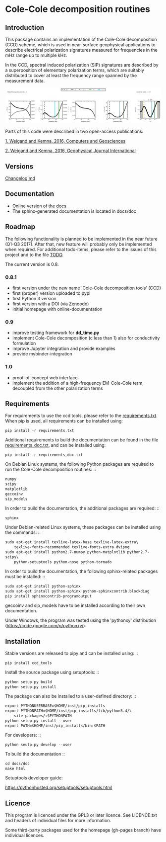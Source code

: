 Cole-Cole decomposition routines
================================

## Introduction

This package contains an implementation of the Cole-Cole decomposition (CCD)
scheme, which is used in near-surface geophysical applications to describe
electrical polarization signatures measured for frequencies in the mHz range up
to multiple kHz.

In the CCD, spectral induced polarization (SIP) signatures are described by a
superposition of elementary polarization terms, which are suitably distributed
to cover at least the frequency range spanned by the measurement data.

![example output](docs/example_for_readme/results_3/plot_spec_000_iteration0004.png)

Parts of this code were described in two open-access publications:

[1. Weigand and Kemna, 2016, Computers and Geosciences](http://www.sciencedirect.com/science/article/pii/S0098300415300625)

[2. Weigand and Kemna, 2016, Geophysical Journal International](http://gji.oxfordjournals.org/content/205/3/1414)

## Versions

[Changelog.md](Changelog.md)

## Documentation

 * [Online version of the docs](https://m-weigand.github.io/ccd_tools/doc_ccd/introduction.html)
 * The sphinx-generated documentation is located in docs/doc

## Roadmap

The following functionality is planned to be implemented in the near future
(Q1-Q3 2017). After that, new feature will probably only be implemented when
required. For additional todo-items, please refer to the issues of this project
and to the file [TODO](TODO).

The current version is 0.8.

### 0.8.1

* first version under the new name 'Cole-Cole decomposition tools' (CCD)
* first (proper) version uploaded to pypi
* first Python 3 version
* first version with a DOI (via Zenoodo)
* initial homepage with online-documentation

### 0.9

* improve testing framework for **dd_time.py**
* implement Cole-Cole decomposition (c less than 1) also for conductivity
  formulation
* improve Jupyter integration and provide examples
* provide mybinder-integration

### 1.0

* proof-of-concept web interface
* implement the addition of a high-frequency EM-Cole-Cole term, decoupled from
  the other polarization terms

## Requirements

For requirements to use the ccd tools, please refer to the
[requirements.txt](requirements.txt). When pip is used, all requirements can be
installed using:

	pip install -r requirements.txt

Additional requirements to build the documentation can be found in the file
[requirements_doc.txt](requirements_doc.txt), and can be installed using:

	pip install -r requirements_doc.txt

On Debian Linux systems, the following Python packages are required to run the
Cole-Cole decomposition routines: ::

	numpy
	scipy
	matplotlib
	geccoinv
	sip_models

In order to build the documentation, the additional packages are required: ::

	sphinx

Under Debian-related Linux systems, these packages can be installed using the
commands: ::

    sudo apt-get install texlive-latex-base texlive-latex-extra\
        texlive-fonts-recommended texlive-fonts-extra dvipng
    sudo apt-get install python2.7-numpy python-matplotlib python2.7-scipy\
        python-setuptools python-nose python-tornado

In order to build the documentation, the following sphinx-related packages must
be installed: ::

    sudo apt-get install python-sphinx
    sudo apt-get install python-sphinx python-sphinxcontrib.blockdiag
    pip install sphinxcontrib-programoutput


geccoinv and sip_models have to be installed according to their own documentation.

Under Windows, the program was tested using the 'pythonxy' distribution
(https://code.google.com/p/pythonxy/).


## Installation

Stable versions are released to pipy and can be installed using: ::

	pip install ccd_tools

Install the source package using setuptools: ::

    python setup.py build
    python setup.py install

The package can also be installed to a user-defined directory: ::

    export PYTHONUSERBASE=$HOME/inst/pip_installs
    export PYTHONPATH=$HOME/inst/pip_installs/lib/python3.4/\
        site-packages/:$PYTHONPATH
    python setup.py install --user
    export PATH=$HOME/inst/pip_installs/bin:$PATH


For developers: ::

    python seutp.py develop --user

To build the documentation ::

    cd docs/doc
    make html

Setuptools developer guide:

https://pythonhosted.org/setuptools/setuptools.html

## Licence

This program is licenced under the GPL3 or later licence. See LICENCE.txt and
headers of individual files for more information.

Some third-party packages used for the homepage (gh-pages branch) have
individual licences.

